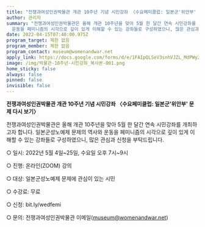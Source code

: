 ```yaml
---
title: "전쟁과여성인권박물관 개관 10주년 기념 시민강좌 〈수요페미클럽: 일본군'위안부' 문제 다시 보기〉"
author: 관리자
summary: "전쟁과여성인권박물관은 올해 개관 10주년을 맞아 5월 한 달간 연속 시민강좌를 개최하고자 합니다. 일본군성노예제 문제의 역사와
  운동을 페미니즘의 시각으로 깊이 있게 이해할 수 있는 강좌들로 구성하였으니, 많은 관심과 신청을 부탁드립니다. "
date: 2022-04-15T07:40:00.975Z
program_target: 제한 없음
program_member: 제한 없음
program_contact: museum@womenandwar.net
apply_link: https://docs.google.com/forms/d/e/1FAIpQLSeV3snhVJZL_MdPWy2xkQQCgUH39AvkhihrGAccmqa2OkIIDQ/viewform
image: /img/박물관-10주년-시민강좌_복사본-001.png
home_sticky: false
always: false
pinned: false
invisible: false
---
```

**전쟁과여성인권박물관 개관 10주년 기념 시민강좌
〈수요페미클럽: 일본군'위안부' 문제 다시 보기〉**

전쟁과여성인권박물관은 올해 개관 10주년을 맞아 5월 한 달간 연속 시민강좌를 개최하고자 합니다. 일본군성노예제 문제의 역사와 운동을 페미니즘의 시각으로 깊이 있게 이해할 수 있는 강좌들로 구성하였으니, 많은 관심과 신청을 부탁드립니다.

○ 일시: 2022년 5월 4일\~25일, 수요일 오후 7시\~9시

○ 진행: 온라인(ZOOM) 강의

○ 대상: 일본군성노예제 문제에 관심이 있는 시민

○ 수강료: 무료

○ 신청: bit.ly/wedfemi

○ 문의: 전쟁과여성인권박물관 이메일(museum@womenandwar.net)